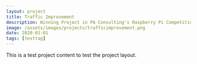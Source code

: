 ```yaml
---
layout: project
title: Traffic Improvement
description: Winning Project in PA Consulting's Raspberry Pi Competition.
image: /assets/images/projects/trafficimprovement.png
date: 2020-01-01
tags: [testtag]
---
```


This is a test project content to test the project layout.